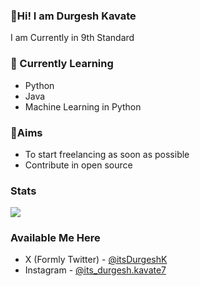 ### 👋Hi! I am Durgesh Kavate
I am Currently in 9th Standard

### 📙 Currently Learning
- Python
- Java
- Machine Learning in Python

### 🎯Aims
- To start freelancing as soon as possible
- Contribute in open source

### Stats
<img src="https://github-readme-stats.vercel.app/api?username=devDurgeshK&&show_icons=true&title_color=ffffff&icon_color=01018c&text_color=05a65d&bg_color=151515">

### Available Me Here
- X (Formly Twitter) - [@itsDurgeshK](https://twitter.com/itsDurgeshK)
- Instagram - [@its_durgesh.kavate7](https://www.instagram.com/its_durgesh.kavate7/)
